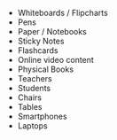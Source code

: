 - Whiteboards / Flipcharts
- Pens
- Paper / Notebooks
- Sticky Notes 
- Flashcards
- Online video content
- Physical Books
- Teachers
- Students
- Chairs 
- Tables
- Smartphones
- Laptops

